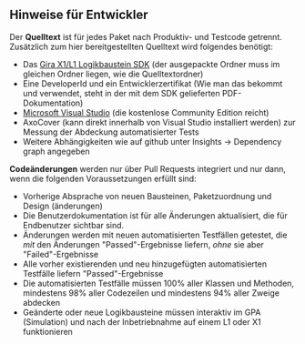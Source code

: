 ## Hinweise für Entwickler

Der **Quelltext** ist für jedes Paket nach Produktiv- und Testcode getrennt.
Zusätzlich zum hier bereitgestellten Quelltext wird folgendes benötigt:
* Das [Gira X1/L1 Logikbaustein SDK](https://partner.gira.de/service/developer.html)
  (der ausgepackte Ordner muss im gleichen Ordner liegen, wie die Quelltextordner)
* Eine DeveloperId und ein Entwicklerzertifikat (Wie man das bekommt und
  verwendet, steht in der mit dem SDK gelieferten PDF-Dokumentation)
* [Microsoft Visual Studio](https://visualstudio.microsoft.com/de/downloads/)
  (die kostenlose Community Edition reicht)
* AxoCover (kann direkt innerhalb von Visual Studio installiert werden)
  zur Messung der Abdeckung automatisierter Tests
* Weitere Abhängigkeiten wie auf github unter Insights -> Dependency graph
  angegeben

**Codeänderungen** werden nur über Pull Requests integriert und nur dann,
wenn die folgenden Voraussetzungen erfüllt sind:
* Vorherige Absprache von neuen Bausteinen, Paketzuordnung und Design
  (änderungen)
* Die Benutzerdokumentation ist für alle Änderungen aktualisiert, die für
  Endbenutzer sichtbar sind.
* Änderungen werden mit neuen automatisierten Testfällen getestet, die
  _mit_ den Änderungen "Passed"-Ergebnisse liefern, _ohne_ sie aber
  "Failed"-Ergebnisse
* Alle vorher existierenden und neu hinzugefügten automatisierten Testfälle
  liefern "Passed"-Ergebnisse
* Die automatisierten Testfälle müssen 100% aller Klassen und Methoden,
  mindestens 98% aller Codezeilen und mindestens 94% aller Zweige
  abdecken
* Geänderte oder neue Logikbausteine müssen interaktiv im GPA (Simulation)
  und nach der Inbetriebnahme auf einem L1 oder X1 funktionieren
